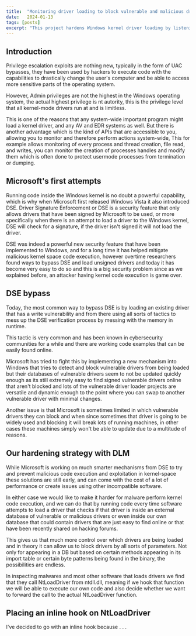 ```yaml
---
title:  "Monitoring driver loading to block vulnerable and malicious drivers"
date:   2024-01-13
tags: [posts]
excerpt: "This project hardens Windows kernel driver loading by listening to driver load attempts and comparing the driver hash to a db of vulnerable drivers"
---
```

Introduction
---
Privilege escalation exploits are nothing new, typically in the form of UAC bypasses, they have been used by hackers
to execute code with the capabilities to drastically change the user's computer and be able to access more sensitive
parts of the operating system.

However, Admin privileges are not the highest in the Windows operating system, the actual highest privilege is
nt autority, this is the privilege level that all kernel-mode drivers run at and is limitless.

This is one of the reasons that any system-wide important program might load a kernel driver,
and any AV and EDR systems as well. But there is another advantage which is the kind of APIs
that are accessible to you, allowing you to monitor and therefore perform actions system-wide,
This for example allows monitoring of every process and thread creation, file read, and writes, you can monitor the creation
of processes handles and modify them which is often done to protect usermode processes from termination
or dumping.

Microsoft's first attempts
---
Running code inside the Windows kernel is no doubt a powerful capability, which is why when Microsoft
first released Windows Vista it also introduced DSE.
Driver Signature Enforcement or DSE is a security feature that only allows drivers that have been
signed by Microsoft to be used, or more specifically when there is an attempt to load a driver
to the Windows kernel, DSE will check for a signature, if the driver isn't signed it will not load
the driver.

DSE was indeed a powerful new security feature that have been implemented to Windows, and for a long
time it has helped mitigate malicious kernel space code execution, however overtime researchers found
ways to bypass DSE and load unsigned drivers and today it has become very easy to do so and this
is a big security problem since as we explained before, an attacker having kernel code execution is
game over.

DSE bypass
---
Today, the most common way to bypass DSE is by loading an existing driver that has a write vulnerability
and from there using all sorts of tactics to mess up the DSE verification process by messing with the
memory in runtime.

This tactic is very common and has been known in cybersecurity communities for a while and there are working
code examples that can be easily found online.

Microsoft has tried to fight this by implementing a new mechanism into Windows that tries to detect
and block vulnerable drivers from being loaded but their databases of vulnerable drivers seem to not be updated quickly enough as its
still extremely easy to find signed vulnerable drivers online that aren't blocked and lots of the vulnerable driver loader projects
are versatile and dynamic enough to the point where you can swap to another vulnerable driver with minimal
changes.

Another issue is that Microsoft is sometimes limited in which vulnerable drivers they can block and when since
sometimes that driver is going to be widely used and blocking it will break lots of running machines, in other
cases these machines simply won't be able to update due to a multitude of reasons.

Our hardening strategy with DLM
---
While Microsoft is working on much smarter mechanisms from DSE to try and prevent malicious code execution and exploitation in kernel-space
these solutions are still early, and can come with the cost of a lot of performance or create issues using other incompatible software.

In either case we would like to make it harder for malware perform kernel code execution, and we can do that by running code every time
software attempts to load a driver that checks if that driver is inside an external database of vulnerable or malicious drivers or even inside
our own database that could contain drivers that are just easy to find online or that have been recently shared on hacking forums.

This gives us that much more control over which drivers are being loaded and in theory it can allow us to block drivers by all sorts
of parameters. Not only for appearing in a DB but based on certain methods appearing in its import table or certain byte patterns being
found in the binary, the possibilities are endless.

In inspecting malwares and most other software that loads drivers we find that they call NtLoadDriver from ntdll.dll, meaning if we hook
that function we will be able to execute our own code and also decide whether we want to forward the call to the actual NtLoadDriver function.

Placing an inline hook on NtLoadDriver
---
I've decided to go with an inline hook because . . .
